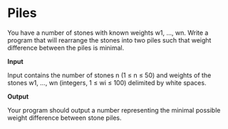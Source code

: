 # Piles

You have a number of stones with known weights w1, …, wn. Write a program that will rearrange the stones into two piles such that weight difference between the piles is minimal.

**Input**

Input contains the number of stones n (1 ≤ n ≤ 50) and weights of the stones w1, …, wn (integers, 1 ≤ wi ≤ 100) delimited by white spaces.

**Output**

Your program should output a number representing the minimal possible weight difference between stone piles.
